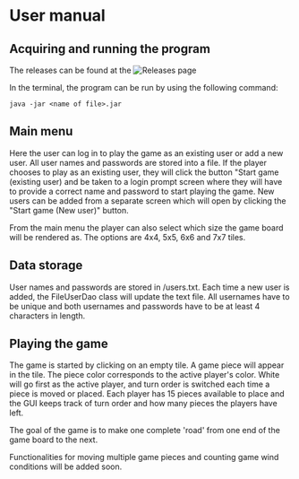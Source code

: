 # User manual

## Acquiring and running the program

The releases can be found at the ![Releases page](https://github.com/uradora/OT-Tak-Game/releases)

In the terminal, the program can be run by using the following command:

```
java -jar <name of file>.jar
```

## Main menu

Here the user can log in to play the game as an existing user or add a new user. All user names and passwords are stored into a file. If the player chooses to play as an existing user, they will click the button "Start game (existing user) and be taken to a login prompt screen where they will have to provide a correct name and password to start playing the game. New users can be added from a separate screen which will open by clicking the "Start game (New user)" button.

From the main menu the player can also select which size the game board will be rendered as. The options are 4x4, 5x5, 6x6 and 7x7 tiles.

## Data storage

User names and passwords are stored in /users.txt. Each time a new user is added, the FileUserDao class will update the text file. All usernames have to be unique and both usernames and passwords have to be at least 4 characters in length.

## Playing the game

The game is started by clicking on an empty tile. A game piece will appear in the tile. The piece color corresponds to the active player's color. White will go first as the active player, and turn order is switched each time a piece is moved or placed. Each player has 15 pieces available to place and the GUI keeps track of turn order and how many pieces the players have left.

The goal of the game is to make one complete 'road' from one end of the game board to the next.

Functionalities for moving multiple game pieces and counting game wind conditions will be added soon.
